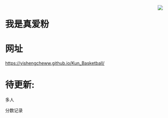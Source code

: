 <img src="https://i.imgur.com/FcHG4kK.jpg" align=right />

#  我是真爱粉

#  网址
https://yishengcheww.github.io/Kun_Basketball/


#   待更新:

多人

分数记录

